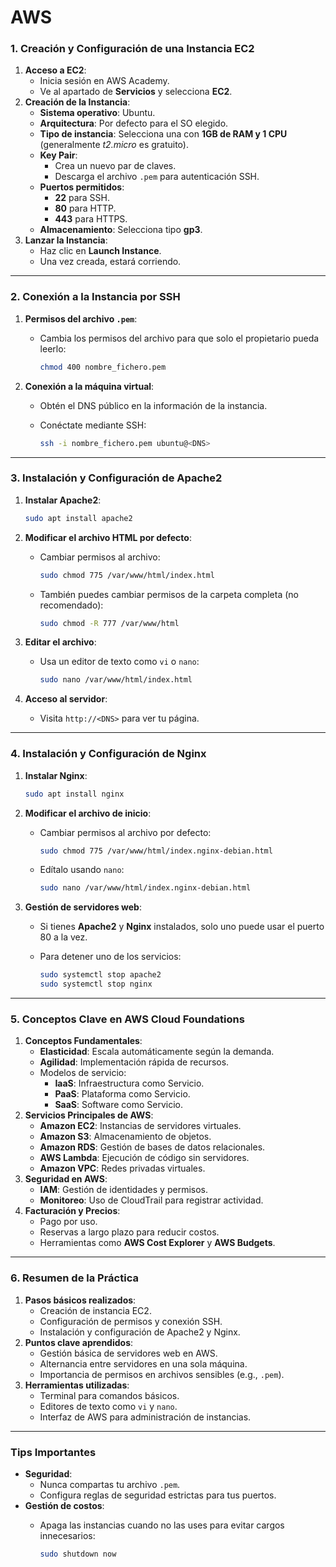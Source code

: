 # AWS

### **1. Creación y Configuración de una Instancia EC2**

1. **Acceso a EC2**:
    - Inicia sesión en AWS Academy.
    - Ve al apartado de **Servicios** y selecciona **EC2**.
2. **Creación de la Instancia**:
    - **Sistema operativo**: Ubuntu.
    - **Arquitectura**: Por defecto para el SO elegido.
    - **Tipo de instancia**: Selecciona una con **1GB de RAM y 1 CPU** (generalmente *t2.micro* es gratuito).
    - **Key Pair**:
        - Crea un nuevo par de claves.
        - Descarga el archivo `.pem` para autenticación SSH.
    - **Puertos permitidos**:
        - **22** para SSH.
        - **80** para HTTP.
        - **443** para HTTPS.
    - **Almacenamiento**: Selecciona tipo **gp3**.
3. **Lanzar la Instancia**:
    - Haz clic en **Launch Instance**.
    - Una vez creada, estará corriendo.

---

### **2. Conexión a la Instancia por SSH**

1. **Permisos del archivo `.pem`**:
    - Cambia los permisos del archivo para que solo el propietario pueda leerlo:
        
        ```bash
        chmod 400 nombre_fichero.pem
        
        ```
        
2. **Conexión a la máquina virtual**:
    - Obtén el DNS público en la información de la instancia.
    - Conéctate mediante SSH:
        
        ```bash
        ssh -i nombre_fichero.pem ubuntu@<DNS>
        
        ```
        

---

### **3. Instalación y Configuración de Apache2**

1. **Instalar Apache2**:
    
    ```bash
    sudo apt install apache2
    
    ```
    
2. **Modificar el archivo HTML por defecto**:
    - Cambiar permisos al archivo:
        
        ```bash
        sudo chmod 775 /var/www/html/index.html
        
        ```
        
    - También puedes cambiar permisos de la carpeta completa (no recomendado):
        
        ```bash
        sudo chmod -R 777 /var/www/html
        
        ```
        
3. **Editar el archivo**:
    - Usa un editor de texto como `vi` o `nano`:
        
        ```bash
        sudo nano /var/www/html/index.html
        
        ```
        
4. **Acceso al servidor**:
    - Visita `http://<DNS>` para ver tu página.

---

### **4. Instalación y Configuración de Nginx**

1. **Instalar Nginx**:
    
    ```bash
    sudo apt install nginx
    
    ```
    
2. **Modificar el archivo de inicio**:
    - Cambiar permisos al archivo por defecto:
        
        ```bash
        sudo chmod 775 /var/www/html/index.nginx-debian.html
        
        ```
        
    - Edítalo usando `nano`:
        
        ```bash
        sudo nano /var/www/html/index.nginx-debian.html
        
        ```
        
3. **Gestión de servidores web**:
    - Si tienes **Apache2** y **Nginx** instalados, solo uno puede usar el puerto 80 a la vez.
    - Para detener uno de los servicios:
        
        ```bash
        sudo systemctl stop apache2
        sudo systemctl stop nginx
        
        ```
        

---

### **5. Conceptos Clave en AWS Cloud Foundations**

1. **Conceptos Fundamentales**:
    - **Elasticidad**: Escala automáticamente según la demanda.
    - **Agilidad**: Implementación rápida de recursos.
    - Modelos de servicio:
        - **IaaS**: Infraestructura como Servicio.
        - **PaaS**: Plataforma como Servicio.
        - **SaaS**: Software como Servicio.
2. **Servicios Principales de AWS**:
    - **Amazon EC2**: Instancias de servidores virtuales.
    - **Amazon S3**: Almacenamiento de objetos.
    - **Amazon RDS**: Gestión de bases de datos relacionales.
    - **AWS Lambda**: Ejecución de código sin servidores.
    - **Amazon VPC**: Redes privadas virtuales.
3. **Seguridad en AWS**:
    - **IAM**: Gestión de identidades y permisos.
    - **Monitoreo**: Uso de CloudTrail para registrar actividad.
4. **Facturación y Precios**:
    - Pago por uso.
    - Reservas a largo plazo para reducir costos.
    - Herramientas como **AWS Cost Explorer** y **AWS Budgets**.

---

### **6. Resumen de la Práctica**

1. **Pasos básicos realizados**:
    - Creación de instancia EC2.
    - Configuración de permisos y conexión SSH.
    - Instalación y configuración de Apache2 y Nginx.
2. **Puntos clave aprendidos**:
    - Gestión básica de servidores web en AWS.
    - Alternancia entre servidores en una sola máquina.
    - Importancia de permisos en archivos sensibles (e.g., `.pem`).
3. **Herramientas utilizadas**:
    - Terminal para comandos básicos.
    - Editores de texto como `vi` y `nano`.
    - Interfaz de AWS para administración de instancias.

---

### **Tips Importantes**

- **Seguridad**:
    - Nunca compartas tu archivo `.pem`.
    - Configura reglas de seguridad estrictas para tus puertos.
- **Gestión de costos**:
    - Apaga las instancias cuando no las uses para evitar cargos innecesarios:
        
        ```bash
        sudo shutdown now
        
        ```
